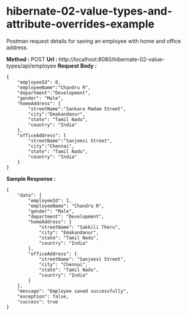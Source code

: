 # hibernate-02-value-types-and-attribute-overrides-example

Postman request details for saving an employee with home and office address.

**Method :** POST
**Url :** http://localhost:8080/hibernate-02-value-types/api/employee
**Request Body :**

```
{
	"employeeId": 0,
	"employeeName":"Chandru R",
	"department":"Development",
	"gender": "Male",
	"homeAddress": {
		"streetName":"Sankara Madam Street",
		"city":"Emakandanur",
		"state": "Tamil Nadu",
		"country": "India"
	},
	"officeAddress": {
		"streetName":"Sanjeevi Street",
		"city":"Chennai",
		"state": "Tamil Nadu",
		"country": "India"
	}
}
```

**Sample Response :**

```
{
    "data": {
        "employeeId": 1,
        "employeeName": "Chandru R",
        "gender": "Male",
        "department": "Development",
        "homeAddress": {
            "streetName": "Sakkili Theru",
            "city": "Emakandanur",
            "state": "Tamil Nadu",
            "country": "India"
        },
        "officeAddress": {
            "streetName": "Sanjeevi Street",
            "city": "Chennai",
            "state": "Tamil Nadu",
            "country": "India"
        }
    },
    "message": "Employee saved successfully",
    "exception": false,
    "success": true
}
```

